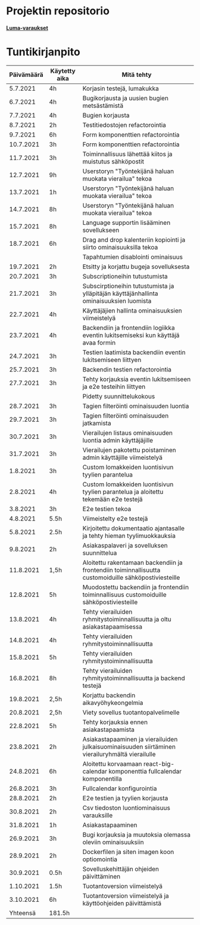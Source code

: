 # Projektin repositorio

#### [Luma-varaukset](https://github.com/lumawelhot/Luma-varaukset)

# Tuntikirjanpito
|Päivämäärä|Käytetty aika|Mitä tehty|
|---|---|---|
|5.7.2021|4h|Korjasin testejä, lumakukka|
|6.7.2021|4h|Bugikorjausta ja uusien bugien metsästämistä|
|7.7.2021|4h|Bugien korjausta|
|8.7.2021|2h|Testitiedostojen refactorointia|
|9.7.2021|6h|Form komponenttien refactorointia|
|10.7.2021|3h|Form komponenttien refactorointia|
|11.7.2021|3h|Toiminnallisuus lähettää kiitos ja muistutus sähköpostit|
|12.7.2021|9h|Userstoryn "Työntekijänä haluan muokata vierailua" tekoa|
|13.7.2021|1h|Userstoryn "Työntekijänä haluan muokata vierailua" tekoa|
|14.7.2021|8h|Userstoryn "Työntekijänä haluan muokata vierailua" tekoa|
|15.7.2021|8h|Language supportin lisääminen sovellukseen|
|18.7.2021|6h|Drag and drop kalenteriin kopiointi ja siirto ominaisuuksilla tekoa|
|||Tapahtumien disablointi ominaisuus|
|19.7.2021|2h|Etsitty ja korjattu bugeja sovelluksesta|
|20.7.2021|3h|Subscriptioneihin tutustumista|
|21.7.2021|3h|Subscirptioneihin tutustumista ja ylläpitäjän käyttäjänhallinta ominaisuuksien luomista|
|22.7.2021|4h|Käyttäjäjien hallinta ominaisuuksien viimeistelyä|
|23.7.2021|4h|Backendiin ja frontendiin logiikka eventin lukitsemiseksi kun käyttäjä avaa formin|
|24.7.2021|3h|Testien laatimista backendiin eventin lukitsemiseen liittyen|
|25.7.2021|3h|Backendin testien refactorointia|
|27.7.2021|3h|Tehty korjauksia eventin lukitsemiseen ja e2e testeihin liittyen|
|||Pidetty suunnittelukokous|
|28.7.2021|3h|Tagien filteröinti ominaisuuden luontia|
|29.7.2021|3h|Tagien filteröinti ominaisuuden jatkamista|
|30.7.2021|3h|Vierailujen listaus ominaisuuden luontia admin käyttäjäjille|
|31.7.2021|3h|Vierailujen pakotettu poistaminen admin käyttäjille viimeistelyä|
|1.8.2021|3h|Custom lomakkeiden luontisivun tyylien parantelua|
|2.8.2021|4h|Custom lomakkeiden luontisivun tyylien parantelua ja aloitettu tekemään e2e testejä|
|3.8.2021|3h|E2e testien tekoa|
|4.8.2021|5.5h|Viimeistelty e2e testejä|
|5.8.2021|2.5h|Kirjoitettu dokumentaatio ajantasalle ja tehty hieman tyylimuokkauksia|
|9.8.2021|2h|Asiakaspalaveri ja sovelluksen suunnittelua|
|11.8.2021|1,5h|Aloitettu rakentamaan backendiin ja frontendiin toiminnallisuutta customoiduille sähköpostiviesteille|
|12.8.2021|5h|Muodostettu backendiin ja frontendiin toiminnallisuus customoiduille sähköpostiviesteille|
|13.8.2021|4h|Tehty vierailuiden ryhmitystoiminnallisuutta ja oltu asiakastapaamisessa|
|14.8.2021|4h|Tehty vierailuiden ryhmitystoiminnallisuutta|
|15.8.2021|5h|Tehty vierailuiden ryhmitystoiminnallisuutta|
|16.8.2021|8h|Tehty vierailuiden ryhmitystoiminnallisuutta ja backend testejä|
|19.8.2021|2,5h|Korjattu backendin aikavyöhykeongelmia|
|20.8.2021|2,5h|Viety sovellus tuotantopalvelimelle|
|22.8.2021|5h|Tehty korjauksia ennen asiakastapaamista|
|23.8.2021|2h|Asiakastapaaminen ja vierailuiden julkaisuominaisuuden siirtäminen vierailuryhmältä vierailulle|
|24.8.2021|6h|Aloitettu korvaamaan react-big-calendar komponenttia fullcalendar komponentilla|
|26.8.2021|3h|Fullcalendar konfigurointia|
|28.8.2021|2h|E2e testien ja tyylien korjausta|
|30.8.2021|2h|Csv tiedoston luontiominaisuus varauksille|
|31.8.2021|1h|Asiakastapaaminen|
|26.9.2021|3h|Bugi korjauksia ja muutoksia olemassa oleviin ominaisuuksiin|
|28.9.2021|2h|Dockerfilen ja siten imagen koon optiomointia|
|30.9.2021|0.5h|Sovelluskehittäjän ohjeiden päivittäminen|
|1.10.2021|1.5h|Tuotantoversion viimeistelyä|
|3.10.2021|6h|Tuotantoversion viimeistelyä ja käyttöohjeiden päivittämistä|
|Yhteensä|181.5h||

